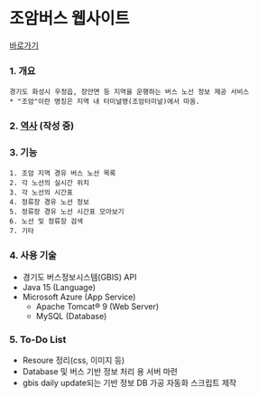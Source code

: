 # 조암버스 웹사이트
[바로가기](https://joambusapp.azurewebsites.net/main)
### 1. 개요
    경기도 화성시 우정읍, 장안면 등 지역을 운행하는 버스 노선 정보 제공 서비스
    * "조암"이란 명칭은 지역 내 터미널명(조암터미널)에서 따옴.
### 2. [역사] (작성 중)
### 3. 기능
    1. 조암 지역 경유 버스 노선 목록
    2. 각 노선의 실시간 위치
    3. 각 노선의 시간표
    4. 정류장 경유 노선 정보
    5. 정류장 경유 노선 시간표 모아보기
    6. 노선 및 정류장 검색
    7. 기타
### 4. 사용 기술
* 경기도 버스정보시스템(GBIS) API
* Java 15 (Language)
* Microsoft Azure (App Service)
  *  Apache Tomcat® 9 (Web Server)
  *  MySQL (Database)

### 5. To-Do List
* Resoure 정리(css, 이미지 등)
* Database 및 버스 기반 정보 처리 용 서버 마련
* gbis daily update되는 기반 정보 DB 가공 자동화 스크립트 제작

[역사]: (./history.md)
